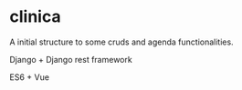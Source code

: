 # clinica

A initial structure to some cruds and agenda functionalities.

Django + Django rest framework

ES6 + Vue

